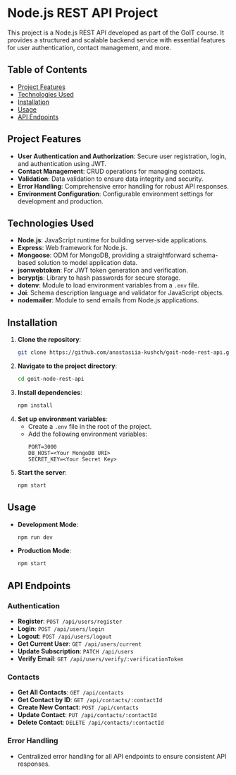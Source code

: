 # Node.js REST API Project

This project is a Node.js REST API developed as part of the GoIT course. It provides a structured and scalable backend service with essential features for user authentication, contact management, and more.

## Table of Contents

- [Project Features](#project-features)
- [Technologies Used](#technologies-used)
- [Installation](#installation)
- [Usage](#usage)
- [API Endpoints](#api-endpoints)

## Project Features

- **User Authentication and Authorization**: Secure user registration, login, and authentication using JWT.
- **Contact Management**: CRUD operations for managing contacts.
- **Validation**: Data validation to ensure data integrity and security.
- **Error Handling**: Comprehensive error handling for robust API responses.
- **Environment Configuration**: Configurable environment settings for development and production.

## Technologies Used

- **Node.js**: JavaScript runtime for building server-side applications.
- **Express**: Web framework for Node.js.
- **Mongoose**: ODM for MongoDB, providing a straightforward schema-based solution to model application data.
- **jsonwebtoken**: For JWT token generation and verification.
- **bcryptjs**: Library to hash passwords for secure storage.
- **dotenv**: Module to load environment variables from a `.env` file.
- **Joi**: Schema description language and validator for JavaScript objects.
- **nodemailer**: Module to send emails from Node.js applications.

## Installation

1. **Clone the repository**:
   ```sh
   git clone https://github.com/anastasiia-kushch/goit-node-rest-api.git
   ```
2. **Navigate to the project directory**:
   ```sh
   cd goit-node-rest-api
   ```
3. **Install dependencies**:
   ```sh
   npm install
   ```
4. **Set up environment variables**:
   - Create a `.env` file in the root of the project.
   - Add the following environment variables:
     ```env
     PORT=3000
     DB_HOST=<Your MongoDB URI>
     SECRET_KEY=<Your Secret Key>
     ```
5. **Start the server**:
   ```sh
   npm start
   ```

## Usage

- **Development Mode**:
  ```sh
  npm run dev
  ```
- **Production Mode**:
  ```sh
  npm start
  ```

## API Endpoints

### Authentication

- **Register**: `POST /api/users/register`
- **Login**: `POST /api/users/login`
- **Logout**: `POST /api/users/logout`
- **Get Current User**: `GET /api/users/current`
- **Update Subscription**: `PATCH /api/users`
- **Verify Email**: `GET /api/users/verify/:verificationToken`

### Contacts

- **Get All Contacts**: `GET /api/contacts`
- **Get Contact by ID**: `GET /api/contacts/:contactId`
- **Create New Contact**: `POST /api/contacts`
- **Update Contact**: `PUT /api/contacts/:contactId`
- **Delete Contact**: `DELETE /api/contacts/:contactId`

### Error Handling

- Centralized error handling for all API endpoints to ensure consistent API responses.
